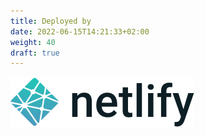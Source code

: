 ```yaml
---
title: Deployed by
date: 2022-06-15T14:21:33+02:00
weight: 40
draft: true
---
```

[![_Netlify_](logo/Netlify.svg)](https://netlify.com) 
